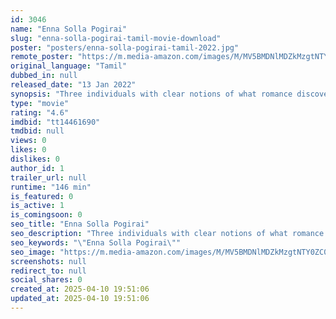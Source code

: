 ```yaml
---
id: 3046
name: "Enna Solla Pogirai"
slug: "enna-solla-pogirai-tamil-movie-download"
poster: "posters/enna-solla-pogirai-tamil-2022.jpg"
remote_poster: "https://m.media-amazon.com/images/M/MV5BMDNlMDZkMzgtNTY0ZC00ZDE5LTg5OTktZjc2ODRmMGE2MTFkXkEyXkFqcGc@._V1_SX300.jpg"
original_language: "Tamil"
dubbed_in: null
released_date: "13 Jan 2022"
synopsis: "Three individuals with clear notions of what romance discover the indefinable magic that is love when they end up in a triangular romantic relationship."
type: "movie"
rating: "4.6"
imdbid: "tt14461690"
tmdbid: null
views: 0
likes: 0
dislikes: 0
author_id: 1
trailer_url: null
runtime: "146 min"
is_featured: 0
is_active: 1
is_comingsoon: 0
seo_title: "Enna Solla Pogirai"
seo_description: "Three individuals with clear notions of what romance discover the indefinable magic that is love when they end up in a triangular romantic relationship."
seo_keywords: "\"Enna Solla Pogirai\""
seo_image: "https://m.media-amazon.com/images/M/MV5BMDNlMDZkMzgtNTY0ZC00ZDE5LTg5OTktZjc2ODRmMGE2MTFkXkEyXkFqcGc@._V1_SX300.jpg"
screenshots: null
redirect_to: null
social_shares: 0
created_at: 2025-04-10 19:51:06
updated_at: 2025-04-10 19:51:06
---
```


